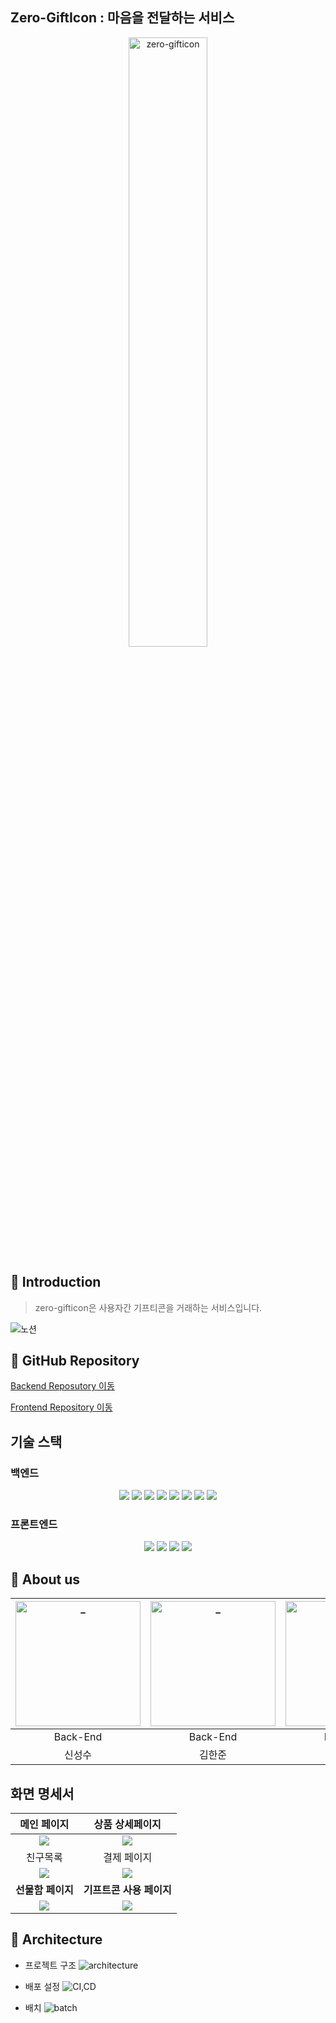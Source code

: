 ## Zero-GiftIcon : 마음을 전달하는 서비스

<center>
    <img width="50%" alt="zero-gifticon" src="https://user-images.githubusercontent.com/24979159/195960889-8652b2d6-7759-4568-858e-66fe381f579f.png">
</center>

## :rocket: Introduction

> zero-gifticon은 사용자간 기프티콘을 거래하는 서비스입니다.

![노션](https://www.notion.so/Zero-GIFT-59e3b5b3547a4652a48ae6ed59a26e5c, '노션링크')

## :memo: GitHub Repository
[Backend Reposutory 이동](https://github.com/NohYeongHun/zero-gifticon)

[Frontend Repository 이동](https://github.com/ooodddu/zeroGifticon)

## 기술 스택

### 백엔드

<center>
    <img src="https://img.shields.io/badge/spring%20boot-2.7.3-green?logo=Spring Boot"/>
    <img src="https://img.shields.io/badge/nginx-1.20.1-green?logo=nginx"/>
    <img src="https://img.shields.io/badge/docker-20.10.17-blue?logo=docker">
    <img src="https://img.shields.io/badge/redis-7.0.5-red?logo=redis">
    <img src="https://img.shields.io/badge/jenkins-2.361.1-lightgrey?logo=jenkins">
    <img src="https://img.shields.io/badge/mariaDB-10.6.8-lightgrey?logo=mariadb">
    <img src="https://img.shields.io/badge/EC2-orange?logo=Amazon EC2">
    <img src="https://img.shields.io/badge/S3-orange?logo=Amazon S3">
</center>


### 프론트엔드

<center>
    <img src="https://img.shields.io/badge/react-18.2.0-blue?logo=react">
    <img src="https://img.shields.io/badge/node.js-16.13.2-green?logo=node.js">
    <img src="https://img.shields.io/badge/axios-0.27.2-brightgreen?logo=Axios">
    <img src="https://img.shields.io/badge/eslint-8.5-blueviolet?logo=eslint">
</center>


## :runner: About us
|                     <img src="https://ca.slack-edge.com/T040EESNZ7U-U0408TCBQQN-gcd12742a916-512" width=200px alt="_"/>                      |                    <img src="https://ca.slack-edge.com/T040EESNZ7U-U040L6DEHHQ-7c5a9ff82a29-512" width=200px alt="_"/>                    |                      <img src="https://ca.slack-edge.com/T040EESNZ7U-U0400GXPLBH-g7d88071397c-512" width=200px alt="_"/>                      |                     <img src="https://ca.slack-edge.com/T040EESNZ7U-U0400GXPLBH-g7d88071397c-512" width=200px alt="_">                      |                    <img src="https://ca.slack-edge.com/T040EESNZ7U-U0400GXPLBH-g7d88071397c-512" width=200px alt="_">                     |                     <img src="https://ca.slack-edge.com/T040EESNZ7U-U0400GXPLBH-g7d88071397c-512" width=200px alt="_">                      |
| :---------------------------------------------------------------------------------------------------------------------------: | :-------------------------------------------------------------------------------------------------------------------------------: | :-----------------------------------------------------------------------------------------------------------------------------------: | :---------------------------------------------------------------------------------------------------------------------------------: | :-------------------------------------------------------------------------------------------------------------------------------: | :---------------------------------------------------------------------------------------------------------------------------------: |
|                                                           Back-End                                                            |                                                             Back-End                                                              |                                                               Back-End                                                                |                                                              Back-End                                                               |                                                             Front-End                                                             |                                                              Front-End                                                              |
| 신성수 | 김한준 | 노영훈 | 양성준 | 우인우 | 최우주 |


## 화면 명세서


|                                                      메인 페이지                                                       |                                                    상품 상세페이지                                                     | 
|:-----------------------------------------------------------------------------------------------------------------:|:---------------------------------------------------------------------------------------------------------------:|
|  <img src=https://user-images.githubusercontent.com/24979159/195961819-efd0a7d2-e397-48b7-a058-cd512743494e.png>  | <img src=https://user-images.githubusercontent.com/24979159/195962118-2f46625c-2934-45d4-8e1a-60321fc92169.png> |
|                                                       친구목록                                                        |                                                     결제 페이지                                                      |
| <img src="https://user-images.githubusercontent.com/24979159/195962206-4bf4c957-ecd0-4489-a1fe-e047127fdfe1.png"> | <img src=https://user-images.githubusercontent.com/24979159/195962303-6d6f87dc-d185-4eb3-b85d-a1a396ac33f0.png> |
|                                                  <b>선물함 페이지</b>                                                   |                                               <b> 기프트콘 사용 페이지</b>                                               |
|  <img src=https://user-images.githubusercontent.com/24979159/195962326-dd1fd011-b6f1-47d2-919c-f6982e038a39.png>  | <img src=https://user-images.githubusercontent.com/24979159/195962346-bfe5949c-261f-4cd4-b0c6-501c192777bd.png> |



## :office: Architecture

- 프로젝트 구조
![architecture](https://user-images.githubusercontent.com/68585648/193784688-0b83f577-ed8c-4b70-b493-bfd1b002526d.png)

- 배포 설정
![CI,CD](https://user-images.githubusercontent.com/68585648/193784912-04bfb821-3e91-44d3-92da-4ecf2fe10e88.png)

- 배치
![batch](https://user-images.githubusercontent.com/68585648/193785050-263b706b-de9e-4db0-b650-c3ae33149d12.png)
